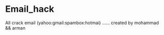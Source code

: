 # Email_hack
All crack email (yahoo:gmail:spambox:hotmai)    ......  created by mohammad &amp;&amp; arman
